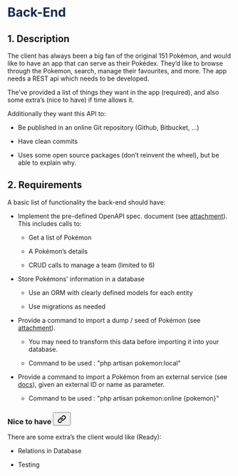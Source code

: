 <h1 id="title-text" data-test-id="title-text" data-testid="title-text" class="css-1agkp1r e1vqopgf1" style="color: rgb(23, 43, 77);">Back-End</h1>
<div class="css-lfcs4t">
   <div class="ak-renderer-document">
      <div class="ak-renderer-extension undefined " data-layout="default" style="width: 100%;">
         <div class="ak-renderer-extension-overflow-container"></div>
      </div>
      <h2 id="1.-Description" data-renderer-start-pos="278">
         1. Description
      </h2>
      <p data-renderer-start-pos="294">The client has always been a big fan of the original 151 Pokémon, and would like to have an app that can serve as their Pokédex. They’d like to browse through the Pokemon, search, manage their favourites, and more. The app needs a REST api which needs to be developed.</p>
      <p data-renderer-start-pos="564">The’ve provided a list of things they want in the app (required), and also some extra’s (nice to have) if time allows it.</p>
      <p data-renderer-start-pos="687">Additionally they want this API to:</p>
      <ul class="ak-ul" data-indent-level="1">
         <li>
            <p data-renderer-start-pos="726">Be published in an online Git repository (Github, Bitbucket, …)</p>
         </li>
         <li>
            <p data-renderer-start-pos="793">Have clean commits</p>
         </li>
         <li>
            <p data-renderer-start-pos="815">Uses some open source packages (don’t reinvent the wheel), but be able to explain why.</p>
         </li>
      </ul>
      <h2 id="2.-Requirements" data-renderer-start-pos="905">
         2. Requirements
      </h2>
      <p data-renderer-start-pos="922">A basic list of functionality the back-end should have:</p>
      <ul class="ak-ul" data-indent-level="1">
         <li>
            <p data-renderer-start-pos="981">Implement the pre-defined OpenAPI spec. document (see <a href="#attachments" title="#attachments" data-renderer-mark="true" class="css-tgpl01">attachment</a>). This includes calls to:</p>
            <ul class="ak-ul" data-indent-level="2">
               <li>
                  <p data-renderer-start-pos="1075">Get a list of Pokémon</p>
               </li>
               <li>
                  <p data-renderer-start-pos="1100">A Pokémon’s details</p>
               </li>
               <li>
                  <p data-renderer-start-pos="1123">CRUD calls to manage a team (limited to 6)</p>
               </li>
            </ul>
         </li>
         <li>
            <p data-renderer-start-pos="1171">Store Pokémons' information in a database</p>
            <ul class="ak-ul" data-indent-level="2">
               <li>
                  <p data-renderer-start-pos="1216">Use an ORM with clearly defined models for each entity</p>
               </li>
               <li>
                  <p data-renderer-start-pos="1274">Use migrations as needed</p>
               </li>
            </ul>
         </li>
         <li>
            <p data-renderer-start-pos="1304">Provide a command to import a dump / seed of Pokémon (see <a href="#attachment" title="#attachment" data-renderer-mark="true" class="css-tgpl01">attachment</a>).</p>
            <ul class="ak-ul" data-indent-level="2">
               <li>
                  <p data-renderer-start-pos="1378">You may need to transform this data before importing it into your database.</p>
               </li>  
               <li>
                  <p data-renderer-start-pos="1378">Command to be used : "php artisan pokemon:local" </p>
               </li>
            </ul>
         </li>
         <li>
            <p data-renderer-start-pos="1459">Provide a command to import a Pokémon from an external service (see <a href="https://pokeapi.co/docs/v2#pokemon" title="https://pokeapi.co/docs/v2#pokemon" data-renderer-mark="true" class="css-tgpl01">docs</a>), given an external ID or name as parameter.</p>
         </li>
         <ul class="ak-ul" data-indent-level="2">
             <li>
                <p data-renderer-start-pos="1378">Command to be used : "php artisan pokemon:online {pokemon}"</p>
             </li>
         </ul>
      </ul>
      <h3 id="Nice-to-have" data-renderer-start-pos="1580">
         <strong data-renderer-mark="true">Nice to have</strong>
         <span role="presentation" class="heading-anchor-wrapper">
            <button aria-label="Copy link to heading" class="css-779anb">
               <span role="img" aria-label="Copy" class="css-1afrefi" style="--icon-primary-color:var(--ds-icon-subtle, #6B778C); --icon-secondary-color:var(--ds-surface, #FFFFFF);">
                  <svg width="24" height="24" viewBox="0 0 24 24" role="presentation">
                     <g fill="currentColor" fill-rule="evenodd">
                        <path d="M12.856 5.457l-.937.92a1.002 1.002 0 000 1.437 1.047 1.047 0 001.463 0l.984-.966c.967-.95 2.542-1.135 3.602-.288a2.54 2.54 0 01.203 3.81l-2.903 2.852a2.646 2.646 0 01-3.696 0l-1.11-1.09L9 13.57l1.108 1.089c1.822 1.788 4.802 1.788 6.622 0l2.905-2.852a4.558 4.558 0 00-.357-6.82c-1.893-1.517-4.695-1.226-6.422.47"></path>
                        <path d="M11.144 19.543l.937-.92a1.002 1.002 0 000-1.437 1.047 1.047 0 00-1.462 0l-.985.966c-.967.95-2.542 1.135-3.602.288a2.54 2.54 0 01-.203-3.81l2.903-2.852a2.646 2.646 0 013.696 0l1.11 1.09L15 11.43l-1.108-1.089c-1.822-1.788-4.802-1.788-6.622 0l-2.905 2.852a4.558 4.558 0 00.357 6.82c1.893 1.517 4.695 1.226 6.422-.47"></path>
                     </g>
                  </svg>
               </span>
            </button>
         </span>
      </h3>
      <p data-renderer-start-pos="1594">There are some extra’s the client would like (Ready):</p>
      <ul class="ak-ul" data-indent-level="1">
         <li>
            <p data-renderer-start-pos="1668">Relations in Database</p>
         </li>
         <li>
            <p data-renderer-start-pos="1693">Testing</p>
         </li>
      </ul>
      
   </div>
</div>
